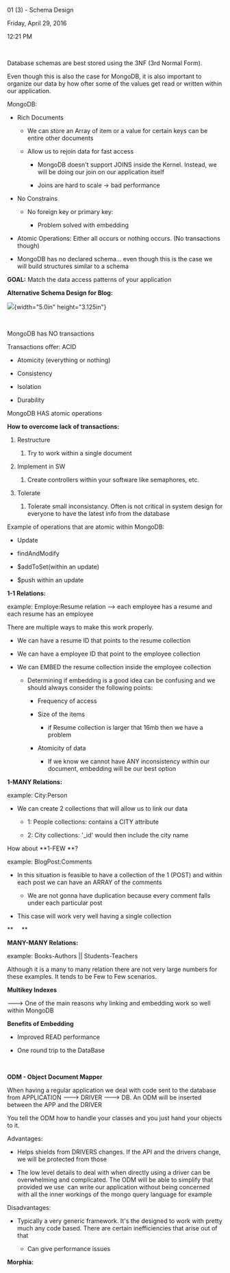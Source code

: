 01 (3) - Schema Design

Friday, April 29, 2016

12:21 PM

 

Database schemas are best stored using the 3NF (3rd Normal Form).

Even though this is also the case for MongoDB, it is also important to organize our data by how ofter some of the values get read or written within our application.

MongoDB:

-   Rich Documents

    -   We can store an Array of item or a value for certain keys can be entire other documents

    -   Allow us to rejoin data for fast access

        -   MongoDB doesn\'t support JOINS inside the Kernel. Instead, we will be doing our join on our application itself

        -   Joins are hard to scale -\> bad performance

-   No Constrains

    -   No foreign key or primary key:

        -   Problem solved with embedding

-   Atomic Operations: Either all occurs or nothing occurs. (No transactions though)

-   MongoDB has no declared schema... even though this is the case we will build structures similar to a schema

**GOAL:** Match the data access patterns of your application

**Alternative Schema Design for Blog:**

![](000_01_(3)_-_Schema_Design_000.png){width="5.0in" height="3.125in"}

 

MongoDB has NO transactions

Transactions offer: ACID

-   Atomicity (everything or nothing)

-   Consistency

-   Isolation

-   Durability

MongoDB HAS atomic operations

**How to overcome lack of transactions:**

1.  Restructure

    1.  Try to work within a single document

2.  Implement in SW

    1.  Create controllers within your software like semaphores, etc.

3.  Tolerate

    1.  Tolerate small inconsistancy. Often is not critical in system design for everyone to have the latest info from the database

Example of operations that are atomic within MongoDB:

-   Update

-   findAndModify

-   \$addToSet(within an update)

-   \$push within an update

**1-1 Relations:**

example: Employe:Resume relation \--\> each employee has a resume and each resume has an employee

There are multiple ways to make this work properly.

-   We can have a resume ID that points to the resume collection

-   We can have a employee ID that point to the employee collection

-   We can EMBED the resume collection inside the employee collection

    -   Determining if embedding is a good idea can be confusing and we should always consider the following points:

        -   Frequency of access

        -   Size of the items

            -   if Resume collection is larger that 16mb then we have a problem

        -   Atomicity of data

            -   If we know we cannot have ANY inconsistency within our document, embedding will be our best option

**1-MANY Relations:**

example: City:Person

-   We can create 2 collections that will allow us to link our data

    -   1: People collections: contains a CITY attribute

    -   2: City collections: \'\_id\' would then include the city name

How about **1-FEW **?

example: BlogPost:Comments

-   In this situation is feasible to have a collection of the 1 (POST) and within each post we can have an ARRAY of the comments

    -   We are not gonna have duplication because every comment falls under each particular post

-   This case will work very well having a single collection

**     **

**MANY-MANY Relations:**

example: Books-Authors \|\| Students-Teachers

Although it is a many to many relation there are not very large numbers for these examples. It tends to be Few to Few scenarios.

**Multikey Indexes**

---\> One of the main reasons why linking and embedding work so well within MongoDB

**Benefits of Embedding**

-   Improved READ performance

-   One round trip to the DataBase

 

**ODM - Object Document Mapper**

When having a regular application we deal with code sent to the database from APPLICATION ---\> DRIVER ---\> DB. An ODM will be inserted between the APP and the DRIVER

You tell the ODM how to handle your classes and you just hand your objects to it.

Advantages:

-   Helps shields from DRIVERS changes. If the API and the drivers change, we will be protected from those

-   The low level details to deal with when directly using a driver can be overwhelming and complicated. The ODM will be able to simplify that provided we use  can write our application without being concerned with all the inner workings of the mongo query language for example

Disadvantages:

-   Typically a very generic framework. It\'s the designed to work with pretty much any code based. There are certain inefficiencies that arise out of that

    -   Can give performance issues

**Morphia:**
